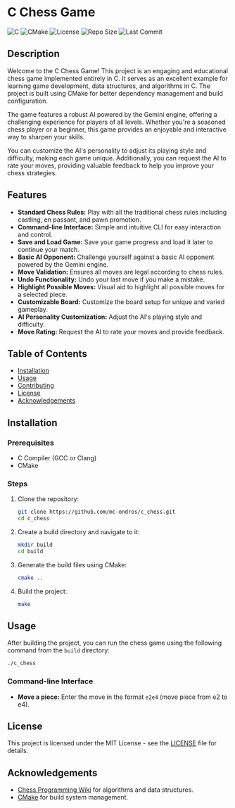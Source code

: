 # C Chess Game

![C](https://img.shields.io/badge/language-C-blue)
![CMake](https://img.shields.io/badge/build-CMake-brightgreen)
![License](https://img.shields.io/github/license/mc-ondros/c_chess)
![Repo Size](https://img.shields.io/github/repo-size/mc-ondros/c_chess)
![Last Commit](https://img.shields.io/github/last-commit/mc-ondros/c_chess)

## Description

Welcome to the C Chess Game! This project is an engaging and educational chess game implemented entirely in C. It serves as an excellent example for learning game development, data structures, and algorithms in C. The project is built using CMake for better dependency management and build configuration.

The game features a robust AI powered by the Gemini engine, offering a challenging experience for players of all levels. Whether you're a seasoned chess player or a beginner, this game provides an enjoyable and interactive way to sharpen your skills.

You can customize the AI's personality to adjust its playing style and difficulty, making each game unique. Additionally, you can request the AI to rate your moves, providing valuable feedback to help you improve your chess strategies.

## Features

- **Standard Chess Rules:** Play with all the traditional chess rules including castling, en passant, and pawn promotion.
- **Command-line Interface:** Simple and intuitive CLI for easy interaction and control.
- **Save and Load Game:** Save your game progress and load it later to continue your match.
- **Basic AI Opponent:** Challenge yourself against a basic AI opponent powered by the Gemini engine.
- **Move Validation:** Ensures all moves are legal according to chess rules.
- **Undo Functionality:** Undo your last move if you make a mistake.
- **Highlight Possible Moves:** Visual aid to highlight all possible moves for a selected piece.
- **Customizable Board:** Customize the board setup for unique and varied gameplay.
- **AI Personality Customization:** Adjust the AI's playing style and difficulty.
- **Move Rating:** Request the AI to rate your moves and provide feedback.

## Table of Contents

- [Installation](#installation)
- [Usage](#usage)
- [Contributing](#contributing)
- [License](#license)
- [Acknowledgements](#acknowledgements)

## Installation

### Prerequisites

- C Compiler (GCC or Clang)
- CMake

### Steps

1. Clone the repository:
    ```sh
    git clone https://github.com/mc-ondros/c_chess.git
    cd c_chess
    ```

2. Create a build directory and navigate to it:
    ```sh
    mkdir build
    cd build
    ```

3. Generate the build files using CMake:
    ```sh
    cmake ..
    ```

4. Build the project:
    ```sh
    make
    ```

## Usage

After building the project, you can run the chess game using the following command from the `build` directory:

```sh
./c_chess
```

### Command-line Interface

- **Move a piece:** Enter the move in the format `e2e4` (move piece from e2 to e4).

## License

This project is licensed under the MIT License - see the [LICENSE](LICENSE) file for details.

## Acknowledgements

- [Chess Programming Wiki](https://www.chessprogramming.org/Main_Page) for algorithms and data structures.
- [CMake](https://cmake.org/) for build system management.
